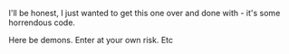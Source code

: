 I'll be honest, I just wanted to get this one over and done with - it's some horrendous code.

Here be demons.
Enter at your own risk.
Etc